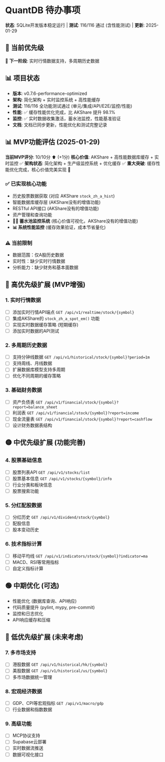 # QuantDB 待办事项

**状态**: SQLite开发版本稳定运行 | **测试**: 116/116 通过 (含性能测试) | **更新**: 2025-01-29

## 🎯 当前优先级

🔄 **下一阶段**: 实时行情数据支持，多周期历史数据

## 📊 项目状态

- **版本**: v0.7.6-performance-optimized
- **架构**: 简化架构 + 实时监控系统 + 高性能缓存
- **测试**: 116/116 全功能测试通过 (单元/集成/API/E2E/监控/性能)
- **性能**: ✅ 缓存性能优化完成，比 AKShare 提升 98.1%
- **监控**: ✅ 实时数据收集激活，蓄水池监控，性能基准验证
- **文档**: 文档已同步更新，性能优化和测试完整记录

## 📊 MVP功能评估 (2025-01-29)

**当前MVP评分**: 10/10分 ⬆️ (+1分)
**核心价值**: AKShare + 高性能数据库缓存 + 实时监控 ✅
**架构状态**: 简化架构 + 生产级监控系统 + 优化缓存 ✅
**重大突破**: 缓存性能优化完成，核心价值完美实现 🎉

### ✅ 已实现核心功能
- 历史股票数据获取 (对应 AKShare `stock_zh_a_hist`)
- 智能数据库缓存层 (AKShare没有的增值功能)
- RESTful API接口 (AKShare没有的增值功能)
- 资产管理和查询功能
- **🏊‍♂️ 蓄水池监控系统** (核心价值可视化，AKShare没有的增值功能)
- **📊 系统性能监控** (缓存效果验证，成本节省量化)

### ⚠️ 当前限制
- 数据范围：仅A股历史数据
- 实时性：缺少实时行情数据
- 分析能力：缺少财务和基本面数据

## 🔴 高优先级扩展 (MVP增强)

### 1. 实时行情数据
- [ ] 添加实时行情API端点 `GET /api/v1/realtime/stock/{symbol}`
- [ ] 集成AKShare的 `stock_zh_a_spot_em()` 功能
- [ ] 实现实时数据缓存策略 (短期缓存)
- [ ] 添加实时数据的API测试

### 2. 多周期历史数据
- [ ] 支持分钟线数据 `GET /api/v1/historical/stock/{symbol}?period=1m`
- [ ] 支持周线、月线数据
- [ ] 扩展数据库模型支持多周期
- [ ] 优化不同周期的缓存策略

### 3. 基础财务数据
- [ ] 资产负债表 `GET /api/v1/financial/stock/{symbol}?report=balance_sheet`
- [ ] 利润表 `GET /api/v1/financial/stock/{symbol}?report=income`
- [ ] 现金流量表 `GET /api/v1/financial/stock/{symbol}?report=cashflow`
- [ ] 设计财务数据表结构

## 🟡 中优先级扩展 (功能完善)

### 4. 股票基础信息
- [ ] 股票列表API `GET /api/v1/stocks/list`
- [ ] 股票基本信息 `GET /api/v1/stocks/{symbol}/info`
- [ ] 行业分类和板块信息
- [ ] 股票搜索功能

### 5. 分红配股数据
- [ ] 分红历史 `GET /api/v1/dividend/stock/{symbol}`
- [ ] 配股信息
- [ ] 股本变动历史

### 6. 技术指标计算
- [ ] 移动平均线 `GET /api/v1/indicators/stock/{symbol}?indicator=ma`
- [ ] MACD、RSI等常用指标
- [ ] 自定义指标计算

## 🟢 中期优化 (可选)

- 性能优化 (数据库查询、API响应)
- 代码质量提升 (pylint, mypy, pre-commit)
- 监控和日志优化
- API响应缓存和压缩

## 🔵 低优先级扩展 (未来考虑)

### 7. 多市场支持
- [ ] 港股数据 `GET /api/v1/historical/hk/{symbol}`
- [ ] 美股数据 `GET /api/v1/historical/us/{symbol}`
- [ ] 多市场数据统一管理

### 8. 宏观经济数据
- [ ] GDP、CPI等宏观指标 `GET /api/v1/macro/gdp`
- [ ] 行业数据和指数数据

### 9. 高级功能
- [ ] MCP协议支持
- [ ] Supabase云部署
- [ ] 实时数据流推送
- [ ] 数据可视化接口
